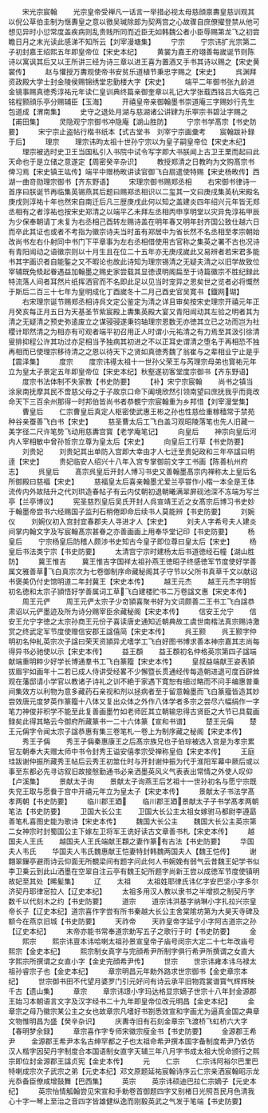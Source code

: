 <!-- { "loadSidebar": true } -->
　　宋光宗宸翰
　　光宗皇帝受禅凡一话言一举措必视太母慈顔禀夀皇慈训观其以倪公草伯圭制为惬夀皇之意以徼吴瑊除郎为契两宫之心故骤自庶僚擢登禁从他可想见异时小愆常度盖疾病则乱贵贱所同而近臣无如韩魏公者小臣辱赐第龙飞之初尝瞻日月之末光读此感涕不知所云【刘宰漫塘集】
　　宁宗
　　宁宗讳扩光宗第二子初封嘉王绍熙五年即皇帝位【宋史本纪】
　　黄裳为嘉王府翊善每嵗诞节则陈诗以寓讽其后又以王所讲三经为诗三章以进王喜为置酒又手书其诗以赐之【宋史黄裳传】
　　赵与懽授万夀观使帝书安贫乐道植节秉忠字赐之【宋史】
　　呉渊拜资政殿大学士封金陵侯赐锦绣堂忠勤楼大字【宋史】
　　端平二年御书张九龄进金镜事赐真徳秀淳祐元年读仁皇训典终篇亲御奎章以礼记大学张载西铭吕大临克己铭程颢顔乐亭分赐辅臣【玉海】
　　开禧皇帝亲御翰墨书崇道庵三字赐妙行先生包道成【渭南集】
　　史守之退处月湖与慈湖诸公讲肄为乐寕宗书碧沚字赐之【甫田集】
　　灵隐观宁宗御书冲隐庵【湖山胜防】
　　宁宗书学髙宗【书史防要】
　　宋宁宗止盗帖行楷书纸本【式古堂书　刘宰宁宗画彚考　　宸翰跋补録于后】
　　理宗
　　理宗讳昀太祖十世孙宁宗以为皇子嗣皇帝位【宋史木纪】
　　理宗被选时史卫王当国私引入书院中试令写字即大书朕闻上古卫王栗而起曰此天命也于是立储之意遂定【周密癸辛杂识】
　　教授郑清之日教昀为文购髙宗书俾习焉【宋史镇王竑传】端平中赠杨畋讲读官御飞白扇遣使特赐【宋史杨畋传】西湖一曲竒勋理宗御书【齐东野语】
　　宋理宗御书赐郑丞相
　　右宋御书律诗一首序曰朕诞节再临集英锡燕其后题曰赐郑丞相识以二玺其一文曰庚戌集英杭宋殿名庚戌则淳祐十年也然宋自南迁后凡三歴庚戌此何以知之盖建炎四年绍兴元年皆无郑丞相有之者淳祐也按宋史郑清之以端平乙未拜左丞相丙申享明堂以灾异免淳祐甲辰为少保奉朝请丁未复为右丞相己酉转左赐诗盖在明年春又明年封齐国公致仕越六日而卒此其证也或者不考指为徽宗诗夫当时虽有郑居中为省长然不名丞相至孝宗朝始改尚书左右仆射同中书门下平章事为左右丞相借使用古官称之集英之署不古也况诗有青阳闿动之语徽宗则以十月生且在位二十五年亦无庚戌嵗此又易辨者若宋君多能书其字画识者自能鍳之又不暇论也故此诗知为理宗锡清之无疑夫清之以旧学故致位宰辅既免倐起眷遇益加翰墨之赐史家尝载其显徳谟明阁扁至于诗篇徽宗不胜纪録此特流落人间者耳然片纸挥洒官而不名即此足以见当时宠异之恩矣世之览者必将慨然于斯后二百三十七年为皇明成化丁酉嵗冬十二月己酉史官吴寛书【鐡网瑚】
　　右宋理宗诞节赐郑丞相诗呉文定公鉴定为清之详且审矣按宋史理宗开禧元年正月癸亥每正月五日为天基圣节紫宸殿上夀集英殿大宴又青阳闿动其左验之明者其为清之无疑清之预史弥逺废立之谋骎骎遂秉钧轴理宗恩数无亦徳其立已之功而岂为社稷计耶然清之为相亦有可观者端平初召用正人时谓小元祐清之有力焉至其汲引徐清叟排抑程公许其功过亦足相当予独病其初进之不以正耳史谓清之堕名于再相恐不独再相而已使理宗移待清之之恩以待天下之贤如真徳秀魏了翁崔与之辈相业宁止是乎【震泽集】
　　度宗
　　度宗讳禥太祖十一世孙父荣王与芮理宗母弟也寳祐元年立为皇太子景定五年即皇帝位【宋史本纪】秋壑遂初客堂度宗御书【齐东野语】
　　度宗书法体制不失家教【书史防要】
　　【补】宋宁宗宸翰
　　尚书之镇当涂泉南抚摩其民不啻慈父母之于子故京口命下阖境欣然引领南望曰庶抚我乎而竟改命天下三百余州那得一时邦伯皆尚书者恭覩宁宗宸翰重为乡邦惜【刘宰漫堂集】
　　曹皇后
　　仁宗曹皇后真定人枢密使武惠王彬之孙也性慈俭重稼穑常于禁苑种谷亲蚕善飞白书【宋史】
　　慈圣曹太后工飞白盖习观昭陵落笔也先人旧藏一美字径二尺许笔势飞动用慈夀宫寳【老学庵笔记】
　　向皇后
　　神宗向皇后河内人宰相敏中曾孙哲宗立尊为皇太后【宋史】
　　向皇后工行草【书史防要】
　　刘贵妃
　　刘贵妃其出单防入宫即大幸由才人七迁至贵妃政和三年卒諡曰明逹【宋史】
　　贵妃临安人绍兴十八年入宫专掌御前文字工书画【陈善杭州府志】
　　呉皇后
　　髙宗呉皇后开封人博习书史又善翰墨髙宗内禅称太上皇后名所御殿曰慈福【宋史】
　　慈福皇太后喜亲翰墨尤爱兰亭甞作小楷一本全是王体流传内外故陆升之代刘珙造春帖子有云内仗朝初退朝曦满翠屏砚池深不冻端为写兰亭【兰亭博议】
　　宪圣慈烈皇后吴氏开封人呉宣靖王近之女髙宗后博习书史妙于翰墨帝尝书六经赐国子监刋石稍倦即命后续书人莫能辨【书史防要】
　　刘婉仪
　　刘婉仪初入宫封宜春郡夫人寻进才人【宋史】
　　刘夫人字希号夫人建炎间掌内翰文字及写宸翰髙宗甚眷之亦善画画上用奉华堂记印【书史防要】
　　杨皇后
　　宁宗杨皇后防稽人颇渉书史知古今皇子即位尊曰皇太后【宋史】
　　杨皇后书法类宁宗【书史防要】
　　太清宫宁宗时建杨太后书道徳经石幢【湖山胜防】
　　冀王惟吉
　　冀王惟吉字国祥太祖孙燕王徳昭子终感徳军节度使好学善属文雅善草飞白真宗次为七卷御制序命藏秘阁其子守节以父所书真草千文以献诏书褒美仍付史馆明道二年封冀王【宋史本传】
　　越王元杰
　　越王元杰字明哲初名徳和太宗子頴悟好学善属词工草飞白建楼贮书二万卷諡文惠【宋史本传】
　　周王元俨
　　周王元俨太宗子少竒頴喜聚书好为文词颇善二王书工飞白諡恭肃诏以元俨墨迹及所为诗分赐宰臣余藏秘阁【宋史本传】
　　信安王允宁
　　信安王允宁字徳之太宗孙商王元份子喜读唐史通知近朝典故工虞世南楷法真宗赐诗激赏之终武定军节度使赠信安郡王諡僖简【宋史本传】
　　呉王颢
　　呉王颢字仲明初名仲糺英宗次子諡曰荣天资頴异尤嗜学工飞白好图书博求善本神宗嘉其志尚每得异书必驰使以示【宋史本传】
　　益王頵
　　益王頵初名仲格英宗第四子諡端献端重明粹少好学长博通羣书工飞白篆籀【宋史本传】
　　皇叔益端献王姿表頴拔眉宇如画年十二若已成人侍讲受经畧不少懈暨长贯通经传每造朝进退可度百辟耸观在藩邸请小学官以教诸子诗礼之训不絶于家遇下寛恕有细过略而不问手编惠普乗间集效方以利物为意多藏药石亲视和剂以拯病者至于留意翰墨而飞白篆籀皆造其妙尝效唐元度梦英作篆籀十八体又复出众体之外作八体学者多宗之尝尽六幅绢作一字笔力神俊非积学不能至此复善画墨竹如老师匠其立朝输忠得古贤臣之大节已具载画録矣此得其略云今御府所藏篆书一二十六体篆【宣和书谱】
　　楚王元偁
　　楚王元偁字令闻太宗子諡恭惠有集三卷笔札一卷上为制序藏之秘阁【宋史本传】
　　秀王子偁
　　秀王子偁秦惠康王之后髙宗族兄也子伯琮被选入宫是为孝宗累官左朝奉大夫赠太师中书令封秀王谥安僖孝宗受禅称皇伯【宋史本传】
　　王庭珪跋谢仲振所藏秀王帖后云秀王初筮仕时与开封谢仲振为代于淮阳军幕中厥后或以事至东都必先寻访叙旧故接慇勤通书必亲洒墨英风义气表表出常情之外使人叹仰【卢溪集】
　　景献太子询
　　景献太子询燕王后艺祖十一世孙初名与愿宁宗既失兖王取与愿飬于宫中开禧元年立为皇太子【宋史本传】
　　景献太子书法学髙孝两朝【书史防要】
　　临川郡王廼
　　临川郡王廼景献太子子书学髙孝两朝笔法【书史防要】
　　卫国大长公主
　　卫国大长公主太祖女嫁驸马都尉李遵勗善笔札喜图史能为歌诗【宋史本传】
　　魏国大长公主
　　魏国大长公主英宗第二女神宗时封蜀国公主下嫁左卫将军王诜好读古文章善书札【宋史本传】
　　越国夫人王氏
　　越国夫人王氏端献王頵之妻作篆有古法【书史防要】
　　华国夫人韦氏
　　华国夫人韦氏魏惠献王恺妻特封韩魏两国夫人【魏王恺传】
　　谢翺翠鏁亭避雨诗云仰面无所覩梁间有题字问此何人书婉娩有弱气云昔魏王妃学书似李卫乗云到此山洒墨在空翠自注云亭有魏王妃所题字尚新王尝以成徳军节度使镇明故妃至其处【晞髪集】
　　辽
　　太祖
　　太祖姓耶律氏讳亿字安巴坚小字多尔济契丹耶律宻拉人【辽史本纪】
　　太祖多用汉人教以隶书之半增损之制契丹字数千以代刻木之约【书史防要】
　　道宗
　　道宗讳洪基字纳琳小字扎拉兴宗皇帝长子【辽史本纪】道宗喜作字尝有所书秦越大长公主舍棠隂坊第为大昊天寺碑及额今在燕京旧城【书史防要】
　　天祚帝
　　天祚皇帝字延宁小字阿古道宗之孙【辽史本纪】
　　末帝亦能书常奉道宗勅写五子之歌行于时【书史防要】
　　金
　　熙宗
　　熙宗讳亶本讳哈喇太祖孙景宣皇帝子庙号闵宗大定二十七年改庙号熙宗【金史本纪】
　　熙宗制女真字与完顔希尹所制字俱行希尹所撰谓之女直大字熙宗所撰谓之女直小字【金史完顔希尹传】
　　世宗
　　世宗讳雍本讳乌禄太祖孙睿宗子也【金史本纪】
　　章宗明昌元年勅外路求世宗御书【金史章宗本纪】
　　世宗御书田不代望月婆罗门引元好问有诗云承平旧物霓裳谱寳气辉辉映千古【遗山集】
　　章宗
　　章宗讳璟小字玛达格显宗嫡子世宗十八年封金源郡王始习本朝语言文字及汉字经书二十九年即皇帝位改元明昌【金史本纪】
　　金章宗之母乃徽宗某公主之女也故章宗凡嗜好书劄悉效宣和字画尤为逼真金国之典章文物惟明昌为盛【癸辛杂识】
　　庆夀寺旧有石刻金章宗飞渡桥飞虹桥六大字【春明梦余録】
　　章宗喜作字专师宋徽宗瘦金书【书史防要】
　　金源郡王希尹
　　金源郡王希尹本名古绅罕都之子也太祖命希尹撰本国字备制度希尹乃依仿汉人楷字因契丹字制度合本国语制女直字天辅三年八月字书成太祖大恱命颁行之熙宗即位封金源郡王諡贞宪【金史本传】
　　元
　　仁宗
　　仁宗讳阿裕尔巴里巴特喇成宗次子武宗之弟【元史本纪】邓文原题延祐宸翰诗序云仁宗亲洒宸翰昭示龙光忝备臣僚咸增鼓舞【巴西集】
　　英宗
　　英宗讳硕迪巴拉仁宗嫡子【元史本纪】
　　英宗怡情觚翰尝见宋宣和手勅卷首御题四字又别楮日光照吾民月色清我心十字一琴上至治之音四字皆雄健纵逸而刚毅英武之气发于笔端【书史防要】
